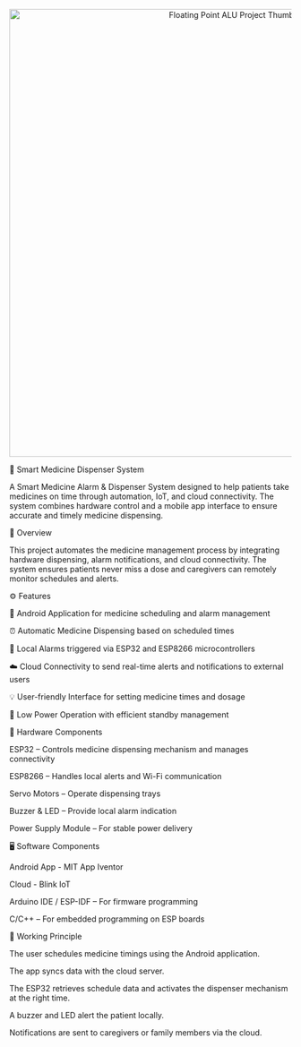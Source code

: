 <p align="center">
  <img src="thumbnailmedicine.png" alt="Floating Point ALU Project Thumbnail" width="800">
</p>

💊 Smart Medicine Dispenser System

A Smart Medicine Alarm & Dispenser System designed to help patients take medicines on time through automation, IoT, and cloud connectivity. The system combines hardware control and a mobile app interface to ensure accurate and timely medicine dispensing.

🚀 Overview

This project automates the medicine management process by integrating hardware dispensing, alarm notifications, and cloud connectivity.
The system ensures patients never miss a dose and caregivers can remotely monitor schedules and alerts.

⚙️ Features

📱 Android Application for medicine scheduling and alarm management

⏰ Automatic Medicine Dispensing based on scheduled times

🔔 Local Alarms triggered via ESP32 and ESP8266 microcontrollers

☁️ Cloud Connectivity to send real-time alerts and notifications to external users

💡 User-friendly Interface for setting medicine times and dosage

🔋 Low Power Operation with efficient standby management

🧩 Hardware Components

ESP32 – Controls medicine dispensing mechanism and manages connectivity

ESP8266 – Handles local alerts and Wi-Fi communication

Servo Motors – Operate dispensing trays

Buzzer & LED – Provide local alarm indication

Power Supply Module – For stable power delivery

🖥️ Software Components

Android App - MIT App Iventor

Cloud - Blink IoT

Arduino IDE / ESP-IDF – For firmware programming

C/C++ – For embedded programming on ESP boards

🧠 Working Principle

The user schedules medicine timings using the Android application.

The app syncs data with the cloud server.

The ESP32 retrieves schedule data and activates the dispenser mechanism at the right time.

A buzzer and LED alert the patient locally.

Notifications are sent to caregivers or family members via the cloud.